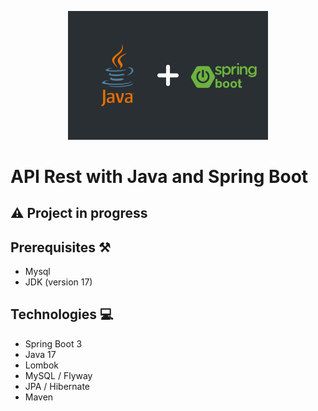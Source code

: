 <p align="center">
  <a href="https://spring.io/projects/spring-boot" target="blank"><img src="/assets/springboot.png" width="320" alt="Spring boot Logo" /></a>
</p>

# API Rest with Java and Spring Boot

## ⚠️️ Project in progress

## Prerequisites ⚒️
<ul>
    <li>Mysql</li>
    <li>JDK (version 17)</li>
</ul>

## Technologies 💻
<ul>
    <li>Spring Boot 3</li>
    <li>Java 17</li>
    <li>Lombok </li>
    <li>MySQL / Flyway</li>
    <li>JPA / Hibernate</li>
    <li>Maven</li>
</ul>
